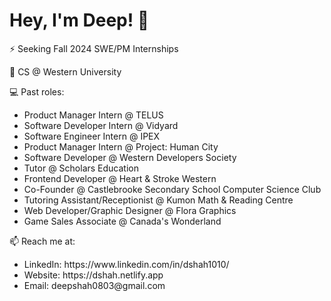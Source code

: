 <h1>Hey, I'm Deep! 👋</h1>

⚡️ Seeking Fall 2024 SWE/PM Internships

🔭 CS @ Western University

💻 Past roles:
  <ul>
    <li>Product Manager Intern @ TELUS</li>
    <li>Software Developer Intern @ Vidyard</li>
    <li>Software Engineer Intern @ IPEX</li>
    <li>Product Manager Intern @ Project: Human City</li>
    <li>Software Developer @ Western Developers Society</li>
    <li>Tutor @ Scholars Education</li>
    <li>Frontend Developer @ Heart & Stroke Western</li>
    <li>Co-Founder @ Castlebrooke Secondary School Computer Science Club</li>
    <li>Tutoring Assistant/Receptionist @ Kumon Math & Reading Centre</li>
    <li>Web Developer/Graphic Designer @ Flora Graphics</li>
    <li>Game Sales Associate @ Canada's Wonderland</li>
  </ul>

📫 Reach me at:
  <ul>
   <li>LinkedIn: https://www.linkedin.com/in/dshah1010/</li>
   <li>Website: https://dshah.netlify.app</li>
   <li>Email: deepshah0803@gmail.com</li>
  </ul>
